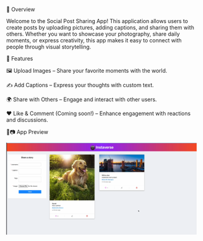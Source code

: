 🌟 Overview

Welcome to the Social Post Sharing App! This application allows users to create posts by uploading pictures, adding captions, and sharing them with others. Whether you want to showcase your photography, share daily moments, or express creativity, this app makes it easy to connect with people through visual storytelling.

🚀 Features

🖼️ Upload Images – Share your favorite moments with the world.

✍️ Add Captions – Express your thoughts with custom text.

🌍 Share with Others – Engage and interact with other users.

❤️ Like & Comment (Coming soon!) – Enhance engagement with reactions and discussions.


📱📷 App Preview

![alt text](image.png)
